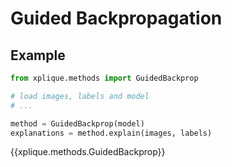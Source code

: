 # Guided Backpropagation

## Example

```python
from xplique.methods import GuidedBackprop

# load images, labels and model
# ...

method = GuidedBackprop(model)
explanations = method.explain(images, labels)
```

{{xplique.methods.GuidedBackprop}}